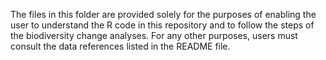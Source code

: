 
The files in this folder are provided solely for the purposes of enabling the user 
to understand the R code in this repository and to follow the steps of the biodiversity 
change analyses. For any other purposes, users must consult the data references
listed in the README file.

